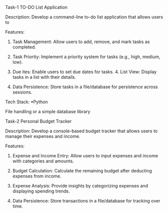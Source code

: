 Task-1 TO-DO List Application

Description: Develop a command-line to-do list application that allows users to

Features:

1. Task Management: Allow users to add, remove, and mark tasks as completed.

2. Task Priority: Implement a priority system for tasks (e.g., high, medium, low).

3. Due ites: Enable users to set due dates for tasks. 4. List View: Display tasks in a list with their details.

5. Data Persistence: Store tasks in a file/database for persistence across sessions.

Tech Stack: •Python

File handling or a simple database library


Task-2 Personal Budget Tracker

Description: Develop a console-based budget tracker that allows users to manage their expenses and income.

Features:

1. Expense and Income Entry: Allow users to input expenses and income with categories and amounts.

2. Budget Calculation: Calculate the remaining budget after deducting expenses from income.

3. Expense Analysis: Provide insights by categorizing expenses and displaying spending trends.

4. Data Persistence: Store transactions in a file/database for tracking over time.
